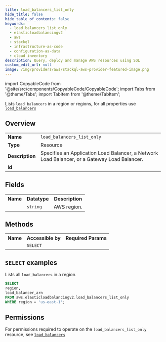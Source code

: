 ```yaml
---
title: load_balancers_list_only
hide_title: false
hide_table_of_contents: false
keywords:
  - load_balancers_list_only
  - elasticloadbalancingv2
  - aws
  - stackql
  - infrastructure-as-code
  - configuration-as-data
  - cloud inventory
description: Query, deploy and manage AWS resources using SQL
custom_edit_url: null
image: /img/providers/aws/stackql-aws-provider-featured-image.png
---
```


import CopyableCode from '@site/src/components/CopyableCode/CopyableCode';
import Tabs from '@theme/Tabs';
import TabItem from '@theme/TabItem';

Lists <code>load_balancers</code> in a region or regions, for all properties use <a href="/providers/aws/serviceName/load_balancers/"><code>load_balancers</code></a>

## Overview
<table><tbody>
<tr><td><b>Name</b></td><td><code>load_balancers_list_only</code></td></tr>
<tr><td><b>Type</b></td><td>Resource</td></tr>
<tr><td><b>Description</b></td><td>Specifies an Application Load Balancer, a Network Load Balancer, or a Gateway Load Balancer.</td></tr>
<tr><td><b>Id</b></td><td><CopyableCode code="aws.elasticloadbalancingv2.load_balancers_list_only" /></td></tr>
</tbody></table>

## Fields
<table><tbody><tr><th>Name</th><th>Datatype</th><th>Description</th></tr><tr><td><CopyableCode code="region" /></td><td><code>string</code></td><td>AWS region.</td></tr>
</tbody></table>

## Methods

<table><tbody>
  <tr>
    <th>Name</th>
    <th>Accessible by</th>
    <th>Required Params</th>
  </tr>
  <tr>
    <td><CopyableCode code="list_resources" /></td>
    <td><code>SELECT</code></td>
    <td><CopyableCode code="region" /></td>
  </tr>
</tbody></table>

## `SELECT` examples
Lists all <code>load_balancers</code> in a region.
```sql
SELECT
region,
load_balancer_arn
FROM aws.elasticloadbalancingv2.load_balancers_list_only
WHERE region = 'us-east-1';
```


## Permissions

For permissions required to operate on the <code>load_balancers_list_only</code> resource, see <a href="/providers/aws/elasticloadbalancingv2/load_balancers/#permissions"><code>load_balancers</code></a>

